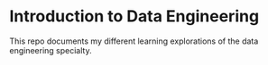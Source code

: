 # Introduction to Data Engineering

This repo documents my different learning explorations of the data engineering specialty. 
